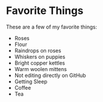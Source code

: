 # Favorite Things

These are a few of my favorite things:

- Roses
- Flour
- Raindrops on roses
- Whiskers on puppies
- Bright copper kettles
- Warm woolen mittens
- Not editing directly on GitHub
- Getting Sleep
- Coffee
- Tea
